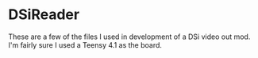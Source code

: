 # DSiReader

These are a few of the files I used in development of a DSi video out mod. I'm fairly sure I used a Teensy 4.1 as the board.
